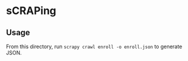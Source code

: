 # sCRAPing

## Usage

From this directory, run `scrapy crawl enroll -o enroll.json` to generate JSON.

